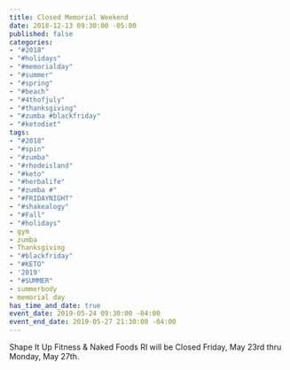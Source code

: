```yaml
---
title: Closed Memorial Weekend
date: 2018-12-13 09:30:00 -05:00
published: false
categories:
- "#2018"
- "#holidays"
- "#memorialday"
- "#summer"
- "#spring"
- "#beach"
- "#4thofjuly"
- "#thanksgiving"
- "#zumba #blackfriday"
- "#ketodiet"
tags:
- "#2018"
- "#spin"
- "#zumba"
- "#rhodeisland"
- "#keto"
- "#herbalife"
- "#zumba #"
- "#FRIDAYNIGHT"
- "#shakealogy"
- "#Fall"
- "#holidays"
- gym
- zumba
- Thanksgiving
- "#blackfriday"
- "#KETO"
- '2019'
- "#SUMMER"
- summerbody
- memorial day
has_time_and_date: true
event_date: 2019-05-24 09:30:00 -04:00
event_end_date: 2019-05-27 21:30:00 -04:00
---
```


Shape It Up Fitness & Naked Foods RI will be Closed 
Friday, May 23rd thru Monday, May 27th.  